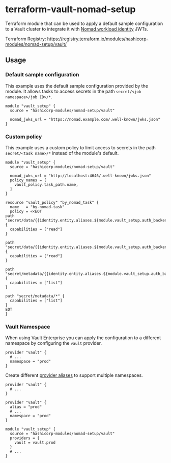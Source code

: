 # terraform-vault-nomad-setup

Terraform module that can be used to apply a default sample configuration to a
Vault cluster to integrate it with [Nomad workload identity][nomad_wid] JWTs.

Terraform Registry:
https://registry.terraform.io/modules/hashicorp-modules/nomad-setup/vault/

## Usage

### Default sample configuration

This example uses the default sample configuration provided by the module. It
allows tasks to access secrets in the path `secret/<job namespace>/job ID>/*`.

```hcl
module "vault_setup" {
  source = "hashicorp-modules/nomad-setup/vault"

  nomad_jwks_url = "https://nomad.example.com/.well-known/jwks.json"
}
```

### Custom policy

This example uses a custom policy to limit access to secrets in the path
`secret/<task name>/*` instead of the module's default.

```hcl
module "vault_setup" {
  source = "hashicorp-modules/nomad-setup/vault"

  nomad_jwks_url = "http://localhost:4646/.well-known/jwks.json"
  policy_names = [
    vault_policy.task_path.name,
  ]
}

resource "vault_policy" "by_nomad_task" {
  name   = "by-nomad-task"
  policy = <<EOT
path "secret/data/{{identity.entity.aliases.${module.vault_setup.auth_backend_accessor}.metadata.nomad_task}}/*" {
  capabilities = ["read"]
}

path "secret/data/{{identity.entity.aliases.${module.vault_setup.auth_backend_accessor}.metadata.nomad_task}}" {
  capabilities = ["read"]
}

path "secret/metadata/{{identity.entity.aliases.${module.vault_setup.auth_backend_accessor}.metadata.nomad_task}}/*" {
  capabilities = ["list"]
}

path "secret/metadata/*" {
  capabilities = ["list"]
}
EOT
}
```

### Vault Namespace

When using Vault Enterprise you can apply the configuration to a different
namespace by configuring the `vault` provider.

```hcl
provider "vault" {
  # ...
  namespace = "prod"
}
```

Create different [provider aliases][tf_provider_alias] to support multiple
namespaces.

```hcl
provider "vault" {
  # ...
}

provider "vault" {
  alias = "prod"
  # ...
  namespace = "prod"
}

module "vault_setup" {
  source = "hashicorp-modules/nomad-setup/vault"
  providers = {
    vault = vault.prod
  }
  # ...
}
```

[nomad_wid]: https://developer.hashicorp.com/nomad/docs/concepts/workload-identity
[tf_provider_alias]: https://developer.hashicorp.com/terraform/language/providers/configuration#alias-multiple-provider-configurations
